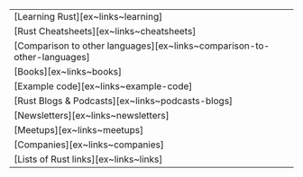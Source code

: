 ||
|---|
| [Learning Rust][ex~links~learning] |
| [Rust Cheatsheets][ex~links~cheatsheets] |
| [Comparison to other languages][ex~links~comparison-to-other-languages] |
| [Books][ex~links~books] |
| [Example code][ex~links~example-code] |
| [Rust Blogs & Podcasts][ex~links~podcasts-blogs] |
| [Newsletters][ex~links~newsletters] |
| [Meetups][ex~links~meetups] |
| [Companies][ex~links~companies] |
| [Lists of Rust links][ex~links~links] |
